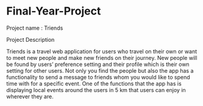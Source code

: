 
# Final-Year-Project
Project name : Triends

Project Description 

Triends is a travel web application for users who travel on their own or want to meet new people and make new friends on their journey. New people will be found by users’ preference setting and their profile which is their own setting for other users.
Not only you find the people but also the app has a functionality to send a message to friends whom you would like to spend time with for a specific event. 
One of the functions that the app has is displaying local events around the users in 5 km that users can enjoy in wherever they are. 
